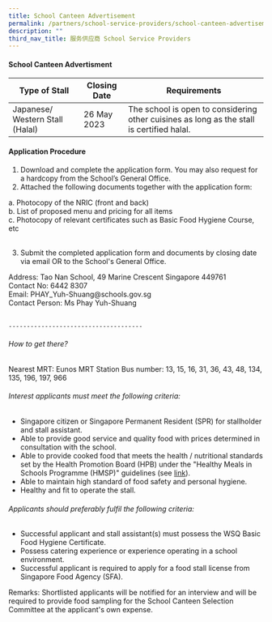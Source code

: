 ```yaml
---
title: School Canteen Advertisement
permalink: /partners/school-service-providers/school-canteen-advertisement/
description: ""
third_nav_title: 服务供应商 School Service Providers
---
```

#### School Canteen Advertisment

| Type of Stall| Closing Date | Requirements |
| -------- | -------- | -------- |
| Japanese/ Western Stall (Halal)    | 26 May 2023     | The school is open to considering other cuisines as long as the stall is certified halal.      |

#### Application Procedure

1. Download and complete the application form. You may also request for a hardcopy from the School’s General Office.
2. Attached the following documents together with the application form:
<p class="indent">
a.	Photocopy of the NRIC (front and back)<br>
b.	List of proposed menu and pricing for all items<br>
c.	Photocopy of relevant certificates such as Basic Food Hygiene Course, etc<br><br>
</p>

3. Submit the completed application form and documents by closing date via email OR to the School's General Office.
<p class="indent">
Address: Tao Nan School, 49 Marine Crescent Singapore 449761<br>
Contact No: 6442 8307<br>
Email: PHAY_Yuh-Shuang@schools.gov.sg<br>
Contact Person: Ms Phay Yuh-Shuang<br><br>
	</p>
	
	-------------------------------------
	
###### How to get there?
Nearest MRT: Eunos MRT Station
Bus number: 13, 15, 16, 31, 36, 43, 48, 134, 135, 196, 197, 966

###### Interest applicants must meet the following criteria:
* Singapore citizen or Singapore Permanent Resident (SPR) for stallholder and stall assistant.
* Able to provide good service and quality food with prices determined in consultation with the school.
* Able to provide cooked food that meets the health / nutritional standards set by the Health Promotion Board (HPB) under the "Healthy Meals in Schools Programme (HMSP)" guidelines (see [link](https://www.hpb.gov.sg/schools/school-programmes/healthy-meals-in-schools-programme)).
* Able to maintain high standard of food safety and personal hygiene.
* Healthy and fit to operate the stall.

###### Applicants should preferably fulfil the following criteria:
* Successful applicant and stall assistant(s) must possess the WSQ Basic Food Hygiene Certificate.
* Possess catering experience or experience operating in a school environment.
* Successful applicant is required to apply for a food stall license from Singapore Food Agency (SFA).

Remarks: Shortlisted applicants will be notified for an interview and will be required to provide food sampling for the School Canteen Selection Committee at the applicant's own expense.